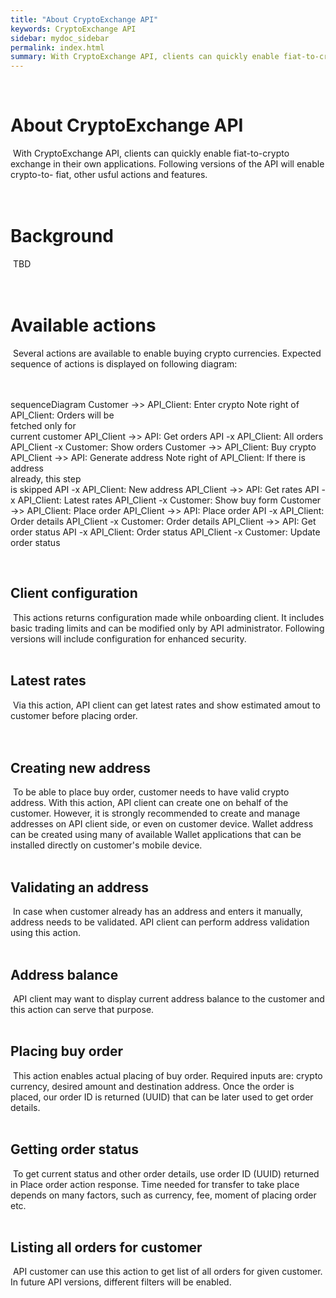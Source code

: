 ```yaml
---
title: "About CryptoExchange API"
keywords: CryptoExchange API
sidebar: mydoc_sidebar
permalink: index.html
summary: With CryptoExchange API, clients can quickly enable fiat-to-crypto exchange in their own applications. Following versions of the API will enable crypto-to- fiat, other usful actions and features.
---
```


​
# About CryptoExchange API
​
With CryptoExchange API, clients can quickly enable fiat-to-crypto exchange in their own applications. Following versions of the API will enable crypto-to- fiat, other usful actions and features.
​<br><br>
​

# Background
​
TBD
​<br><br>​
​

# Available actions
​
Several actions are available to enable buying crypto currencies. Expected sequence of actions is displayed on following diagram:
​<br><br>
​
<div class="mermaid">

sequenceDiagram
Customer ->> API_Client: Enter crypto
Note right of API_Client: Orders will be <br/>fetched only for<br/> current customer
API_Client ->> API: Get orders
API -x API_Client: All orders
API_Client -x Customer: Show orders
Customer ->> API_Client: Buy crypto
API_Client ->> API: Generate address
Note right of API_Client: If there is address <br/> already, this step <br/> is skipped 
API -x API_Client: New address
API_Client ->> API: Get rates
API -x API_Client: Latest rates
API_Client -x Customer: Show buy form
Customer ->> API_Client: Place order
API_Client ->> API: Place order
API -x API_Client: Order details
API_Client -x Customer: Order details
API_Client ->> API: Get order status
API -x API_Client: Order status
API_Client -x Customer: Update order status

</div>
​

## Client configuration
​
This actions returns configuration made while onboarding client. It includes basic trading limits and can be modified only by API administrator. Following versions will include configuration for enhanced security.
​<br><br>


## Latest rates
​
Via this action, API client can get latest rates and show estimated amout to customer before placing order.
​<br><br>​


## Creating new address
​
To be able to place buy order, customer needs to have valid crypto address. With this action, API client can create one on behalf of the customer. However, it is strongly recommended to create and manage addresses on API client side, or even on customer device. Wallet address can be created using many of available Wallet applications that can be installed directly on customer's mobile device.
​​<br><br>


## Validating an address
​
In case when customer already has an address and enters it manually, address needs to be validated. API client can perform address validation using this action.
​​<br><br>


## Address balance
​
API client may want to display current address balance to the customer and this action can serve that purpose.
​​<br><br>


## Placing buy order
​
This action enables actual placing of buy order. Required inputs are: crypto currency, desired amount and destination address. Once the order is placed, our order ID is returned (UUID) that can be later used to get order details.
​​<br><br>


## Getting order status
​
To get current status and other order details, use order ID (UUID) returned in Place order action response. Time needed for transfer to take place depends on many factors, such as currency, fee, moment of placing order etc.
​<br><br>

## Listing all orders for customer
​
API customer can use this action to get list of all orders for given customer. In future API versions, different filters will be enabled.